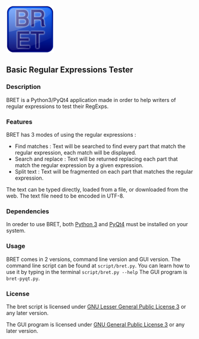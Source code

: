 ![BRET](GUI/BRET-128.png)

## Basic Regular Expressions Tester

### Description
BRET is a Python3/PyQt4 application made in order to help writers of regular expressions to test their RegExps.

### Features
BRET has 3 modes of using the regular expressions :

* Find matches : Text will be searched to find every part that match the regular expression, each match will be displayed.
* Search and replace : Text will be returned replacing each part that match the regular expression by a given expression.
* Split text : Text will be fragmented on each part that matches the regular expression.

The text can be typed directly, loaded from a file, or downloaded from the web. The text file need to be encoded in UTF-8.

### Dependencies
In oreder to use BRET, both [Python 3](https://www.python.org/downloads/) and [PyQt4](http://www.riverbankcomputing.com/software/pyqt/download) must be installed on your system.

### Usage
BRET comes in 2 versions, command line version and GUI version.
The command line script can be found at `script/bret.py`. You can learn how to use it by typing in the terminal `script/bret.py --help`
The GUI program is `bret-pyqt.py`.

### License
The bret script is licensed under [GNU Lesser General Public License 3](http://www.gnu.org/licenses/lgpl-3.0.html) or any later version.

The GUI program is licensed under [GNU General Public License 3](http://www.gnu.org/licenses/gpl.html) or any later version.
